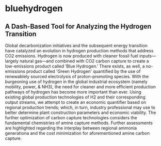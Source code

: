 # bluehydrogen

## A Dash-Based Tool for Analyzing the Hydrogen Transition
Global decarbonization initiatives and the subsequent energy transition have catalyzed an evolution in hydrogen production methods that address CO2 emissions. Hydrogen is now produced with cleaner fossil fuel inputs—largely natural gas—and combined with CO2 carbon capture to create a low-emissions product called ‘Blue Hydrogen.’ There exists, as well, a no-emissions product called 'Green Hydrogen' quantified by the use of renewablely sourced electrolysis of proton-promoting species. With the burgeoning use of hydrogen in the global industrial ecosystem (namely mobility, power, & NH3), the need for cleaner and more efficient production pathways of hydrogen has become more important than ever. Using existing global production technologies of H2 and their corresponding output streams, we attempt to create an economic quantifier based on regional production trends; which, in turn, industry professional may use to better determine plant construction parameters and economic viability. The further optimization of carbon capture technologies considers the fundamental chemistries of amine capture methods. Further assessments are highlighted regarding the interplay between regional ammonia generationa and the cost minimization for aforementioned amine carbon capture.
